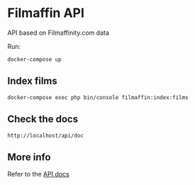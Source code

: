 # Filmaffin API

API based on Filmaffinity.com data

Run:
```
docker-compose up
```

## Index films

```
docker-compose exec php bin/console filmaffin:index:films
```

## Check the docs

```
http://localhost/api/doc
```

## More info

Refer to the [API docs](./code/api/README.md)
